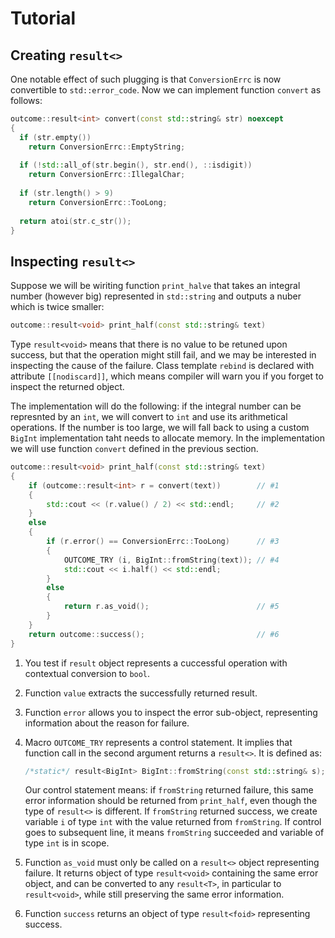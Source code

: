 # Tutorial



## Creating `result<>`

One notable effect of such plugging is that `ConversionErrc` is now convertible to `std::error_code`.
Now we can implement function `convert` as follows: 

```c++
outcome::result<int> convert(const std::string& str) noexcept
{
  if (str.empty())
    return ConversionErrc::EmptyString;
    
  if (!std::all_of(str.begin(), str.end(), ::isdigit))
    return ConversionErrc::IllegalChar;
    
  if (str.length() > 9)
    return ConversionErrc::TooLong;
  
  return atoi(str.c_str());
}
```

## Inspecting `result<>`

Suppose we will be wiriting function `print_halve` that takes an integral number (however big) represented in `std::string` and outputs a nuber which is twice smaller:


```c++
outcome::result<void> print_half(const std::string& text)
```

Type `result<void>` means that there is no value to be retuned upon success, but that the operation might still fail, and we may be interested in inspecting the cause of the failure. Class template `rebind` is declared with attribute `[[nodiscard]]`, which means compiler will warn you if you forget to inspect the returned object.

The implementation will do the following: if the integral number can be represnted by an `int`, we will convert to `int` and use its arithmetical operations. If the number is too large, we will fall back to using a custom `BigInt` implementation taht needs to allocate memory. In the implementation we will use function `convert` defined in the previous section.

```c++
outcome::result<void> print_half(const std::string& text)
{
    if (outcome::result<int> r = convert(text))        // #1
    {
        std::cout << (r.value() / 2) << std::endl;     // #2
    }
    else
    {
        if (r.error() == ConversionErrc::TooLong)      // #3
        {
            OUTCOME_TRY (i, BigInt::fromString(text)); // #4
            std::cout << i.half() << std::endl; 
        }
        else
        {
            return r.as_void();                        // #5
        }
    }
    return outcome::success();                         // #6
}
```

1. You test if `result` object represents a cuccessful operation with contextual conversion to `bool`.
2. Function `value` extracts the successfully returned result.
3. Function `error` allows you to inspect the error sub-object, representing information about the reason for failure.
4. Macro `OUTCOME_TRY` represents a control statement. It implies that function call in the second argument returns a `result<>`. It is defined as:

   ```c++
   /*static*/ result<BigInt> BigInt::fromString(const std::string& s);
   ```

   Our control statement means: if `fromString` returned failure, this same error information should be returned from `print_half`, even though the type of `result<>` is different. If `fromString` returned success, we create  variable `i` of type `int` with the value returned from `fromString`. If control goes to subsequent line, it means `fromString` succeeded and variable of type `int` is in scope.

5. Function `as_void` must only be called on  a `result<>` object representing failure. It returns object of type `result<void>` containing the same error object, and can be converted to any `result<T>`, in particular to `result<void>`, while still preserving the same error information.
6. Function `success` returns an object of type `result<foid>` representing success.
